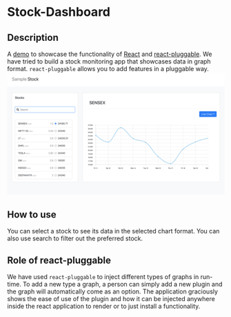 # Stock-Dashboard

## Description

A [demo](https://agile-garden-94979.herokuapp.com/) to showcase the functionality of [React](https://reactjs.org/) and [react-pluggable](https://react-pluggable.github.io/). We have tried to build a stock monitoring app that showcases data in graph format. `react-pluggable` allows you to add features in a pluggable way.
![alt-text](public/images/ss1.png)

## How to use

You can select a stock to see its data in the selected chart format. You can also use search to filter out the preferred stock.

## Role of react-pluggable

We have used `react-pluggable` to inject different types of graphs in run-time. To add a new type a graph, a person can simply add a new plugin and the graph will automatically come as an option. The application graciously shows the ease of use of the plugin and how it can be injected anywhere inside the react application to render or to just install a functionality.
